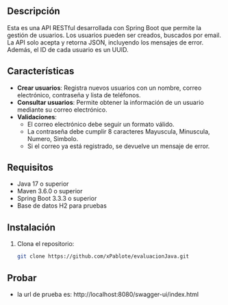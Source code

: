 ## Descripción

Esta es una API RESTful desarrollada con Spring Boot que permite la gestión de usuarios. 
Los usuarios pueden ser creados, buscados por email. 
La API solo acepta y retorna JSON, incluyendo los mensajes de error. 
Además, el ID de cada usuario es un UUID.

## Características

- **Crear usuarios**: Registra nuevos usuarios con un nombre, correo electrónico, contraseña y lista de teléfonos.
- **Consultar usuarios**: Permite obtener la información de un usuario mediante su correo electrónico.
- **Validaciones**:
    - El correo electrónico debe seguir un formato válido.
    - La contraseña debe cumplir 8 caracteres Mayuscula, Minuscula, Numero, Simbolo.
    - Si el correo ya está registrado, se devuelve un mensaje de error.

## Requisitos

- Java 17 o superior
- Maven 3.6.0 o superior
- Spring Boot 3.3.3 o superior
- Base de datos H2 para pruebas 

## Instalación

1. Clona el repositorio:

   ```bash
   git clone https://github.com/xPablote/evaluacionJava.git

## Probar

- la url de prueba es: http://localhost:8080/swagger-ui/index.html